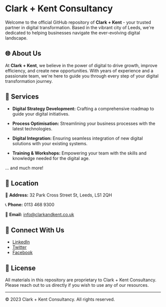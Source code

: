 # Clark + Kent Consultancy

Welcome to the official GitHub repository of **Clark + Kent** - your trusted partner in digital transformation. Based in the vibrant city of Leeds, we're dedicated to helping businesses navigate the ever-evolving digital landscape.

## 🌐 About Us

At **Clark + Kent**, we believe in the power of digital to drive growth, improve efficiency, and create new opportunities. With years of experience and a passionate team, we're here to guide you through every step of your digital transformation journey.

## 🚀 Services

- **Digital Strategy Development:** Crafting a comprehensive roadmap to guide your digital initiatives.
  
- **Process Optimisation:** Streamlining your business processes with the latest technologies.
  
- **Digital Integration:** Ensuring seamless integration of new digital solutions with your existing systems.

- **Training & Workshops:** Empowering your team with the skills and knowledge needed for the digital age.

... and much more!

## 📍 Location

🏢 **Address:** 32 Park Cross Street St, Leeds, LS1 2QH

📞 **Phone:** 0113 468 9300

📧 **Email:** info@clarkandkent.co.uk

## 🤝 Connect With Us

- [LinkedIn](your_linkedin_profile_link)
- [Twitter](your_twitter_profile_link)
- [Facebook](your_facebook_page_link)

## 📜 License

All materials in this repository are proprietary to Clark + Kent Consultancy. Please reach out to us directly if you wish to use any of our resources.

---

© 2023 Clark + Kent Consultancy. All rights reserved.
